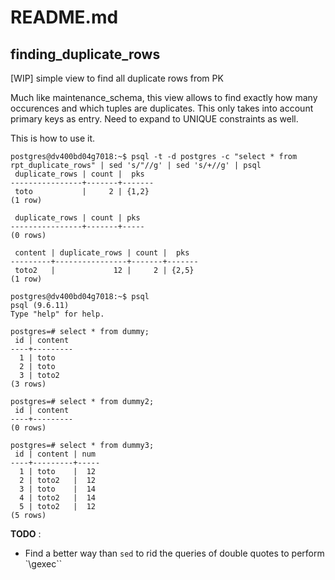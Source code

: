 # README.md 

## finding_duplicate_rows

[WIP] simple view to find all duplicate rows from PK

Much like maintenance_schema, this view allows to find exactly how many occurences and which tuples are duplicates. This only takes into account primary keys as entry. Need to expand to UNIQUE constraints as well. 

This is how to use it.
~~~~
postgres@dv400bd04g7018:~$ psql -t -d postgres -c "select * from rpt_duplicate_rows" | sed 's/"//g' | sed 's/+//g' | psql
 duplicate_rows | count |  pks
----------------+-------+-------
 toto           |     2 | {1,2}
(1 row)

 duplicate_rows | count | pks
----------------+-------+-----
(0 rows)

 content | duplicate_rows | count |  pks
---------+----------------+-------+-------
 toto2   |             12 |     2 | {2,5}
(1 row)

postgres@dv400bd04g7018:~$ psql
psql (9.6.11)
Type "help" for help.

postgres=# select * from dummy;
 id | content
----+---------
  1 | toto
  2 | toto
  3 | toto2
(3 rows)

postgres=# select * from dummy2;
 id | content
----+---------
(0 rows)

postgres=# select * from dummy3;
 id | content | num
----+---------+-----
  1 | toto    |  12
  2 | toto2   |  12
  3 | toto    |  14
  4 | toto2   |  14
  5 | toto2   |  12
(5 rows)

~~~~

**TODO** :
- Find a better way than `sed` to rid the queries of double quotes to perform `\gexec``
